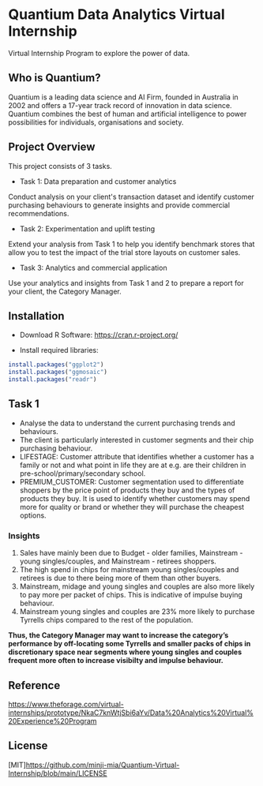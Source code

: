 # Quantium Data Analytics Virtual Internship

Virtual Internship Program to explore the power of data.

## Who is Quantium?

Quantium is a leading data science and AI Firm, founded in Australia in 2002 and offers a 17-year track record of innovation in data science.
Quantium combines the best of human and artificial intelligence to power possibilities for individuals, organisations and society. 

## Project Overview

This project consists of 3 tasks.

+ Task 1: Data preparation and customer analytics

Conduct analysis on your client's transaction dataset and identify customer purchasing behaviours to generate insights and provide commercial recommendations.

+ Task 2: Experimentation and uplift testing

Extend your analysis from Task 1 to help you identify benchmark stores that allow you to test the impact of the trial store layouts on customer sales.

+ Task 3: Analytics and commercial application

Use your analytics and insights from Task 1 and 2 to prepare a report for your client, the Category Manager.

## Installation

+ Download R Software: https://cran.r-project.org/

+ Install required libraries:

```r 
install.packages("ggplot2")
install.packages("ggmosaic")
install.packages("readr")
``` 

## Task 1

+ Analyse the data to understand the current purchasing trends and behaviours.
+ The client is particularly interested in customer segments and their chip purchasing behaviour. 
+ LIFESTAGE: Customer attribute that identifies whether a customer has a family or not and what point in life they are at e.g. are their children in pre-school/primary/secondary school. 
+ PREMIUM_CUSTOMER: Customer segmentation used to differentiate shoppers by the price point of products they buy and the types of products they buy. It is used to identify whether customers may spend more for quality or brand or whether they will purchase the cheapest options. 

### Insights

1. Sales have mainly been due to Budget - older families, Mainstream - young singles/couples, and Mainstream  - retirees shoppers. 
2. The high spend in chips for mainstream young singles/couples and retirees is due to there being more of them than other buyers. 
3. Mainstream, midage and young singles and  couples are also more likely to pay more per packet of chips. This is indicative of impulse buying behaviour.
4. Mainstream young singles and couples are 23% more likely to purchase Tyrrells chips  compared to the rest of the population. 

**Thus, the Category Manager may want to increase the category’s performance by off-locating some Tyrrells and smaller packs of chips in discretionary space near segments  where young singles and couples frequent more often to increase visibilty and impulse behaviour.**

## Reference
https://www.theforage.com/virtual-internships/prototype/NkaC7knWtjSbi6aYv/Data%20Analytics%20Virtual%20Experience%20Program

## License

[MIT]https://github.com/minji-mia/Quantium-Virtual-Internship/blob/main/LICENSE
